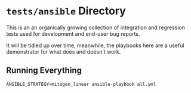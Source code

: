 
# ``tests/ansible`` Directory

This is an an organically growing collection of integration and regression
tests used for development and end-user bug reports.

It will be tidied up over time, meanwhile, the playbooks here are a useful
demonstrator for what does and doesn't work.



## Running Everything

```
ANSIBLE_STRATEGY=mitogen_linear ansible-playbook all.yml
```
